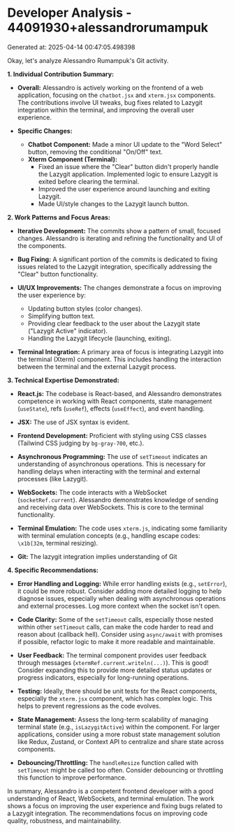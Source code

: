 # Developer Analysis - 44091930+alessandrorumampuk
Generated at: 2025-04-14 00:47:05.498398

Okay, let's analyze Alessandro Rumampuk's Git activity.

**1. Individual Contribution Summary:**

*   **Overall:** Alessandro is actively working on the frontend of a web application, focusing on the `chatbot.jsx` and `xterm.jsx` components.  The contributions involve UI tweaks, bug fixes related to Lazygit integration within the terminal, and improving the overall user experience.

*   **Specific Changes:**
    *   **Chatbot Component:**  Made a minor UI update to the "Word Select" button, removing the conditional "On/Off" text.
    *   **Xterm Component (Terminal):**
        *   Fixed an issue where the "Clear" button didn't properly handle the Lazygit application.  Implemented logic to ensure Lazygit is exited before clearing the terminal.
        *   Improved the user experience around launching and exiting Lazygit.
        *   Made UI/style changes to the Lazygit launch button.

**2. Work Patterns and Focus Areas:**

*   **Iterative Development:** The commits show a pattern of small, focused changes.  Alessandro is iterating and refining the functionality and UI of the components.

*   **Bug Fixing:** A significant portion of the commits is dedicated to fixing issues related to the Lazygit integration, specifically addressing the "Clear" button functionality.

*   **UI/UX Improvements:** The changes demonstrate a focus on improving the user experience by:
    *   Updating button styles (color changes).
    *   Simplifying button text.
    *   Providing clear feedback to the user about the Lazygit state ("Lazygit Active" indicator).
    *   Handling the Lazygit lifecycle (launching, exiting).

*   **Terminal Integration:** A primary area of focus is integrating Lazygit into the terminal (Xterm) component.  This includes handling the interaction between the terminal and the external Lazygit process.

**3. Technical Expertise Demonstrated:**

*   **React.js:**  The codebase is React-based, and Alessandro demonstrates competence in working with React components, state management (`useState`), refs (`useRef`), effects (`useEffect`), and event handling.

*   **JSX:**  The use of JSX syntax is evident.

*   **Frontend Development:** Proficient with styling using CSS classes (Tailwind CSS judging by `bg-gray-700`, etc.).

*   **Asynchronous Programming:**  The use of `setTimeout` indicates an understanding of asynchronous operations. This is necessary for handling delays when interacting with the terminal and external processes (like Lazygit).

*   **WebSockets:**  The code interacts with a WebSocket (`socketRef.current`).  Alessandro demonstrates knowledge of sending and receiving data over WebSockets. This is core to the terminal functionality.

*   **Terminal Emulation:**  The code uses `xterm.js`, indicating some familiarity with terminal emulation concepts (e.g., handling escape codes: `\x1b[32m`, terminal resizing).

*   **Git:** The lazygit integration implies understanding of Git

**4. Specific Recommendations:**

*   **Error Handling and Logging:** While error handling exists (e.g., `setError`), it could be more robust. Consider adding more detailed logging to help diagnose issues, especially when dealing with asynchronous operations and external processes. Log more context when the socket isn't open.

*   **Code Clarity:**  Some of the `setTimeout` calls, especially those nested within other `setTimeout` calls, can make the code harder to read and reason about (callback hell).  Consider using `async/await` with promises if possible, refactor logic to make it more readable and maintainable.

*   **User Feedback:** The terminal component provides user feedback through messages (`xtermRef.current.writeln(...)`). This is good! Consider expanding this to provide more detailed status updates or progress indicators, especially for long-running operations.

*   **Testing:**  Ideally, there should be unit tests for the React components, especially the `xterm.jsx` component, which has complex logic. This helps to prevent regressions as the code evolves.

*   **State Management:** Assess the long-term scalability of managing terminal state (e.g., `isLazygitActive`) within the component. For larger applications, consider using a more robust state management solution like Redux, Zustand, or Context API to centralize and share state across components.

*   **Debouncing/Throttling:** The `handleResize` function called with `setTimeout` might be called too often. Consider debouncing or throttling this function to improve performance.

In summary, Alessandro is a competent frontend developer with a good understanding of React, WebSockets, and terminal emulation. The work shows a focus on improving the user experience and fixing bugs related to a Lazygit integration.  The recommendations focus on improving code quality, robustness, and maintainability.
